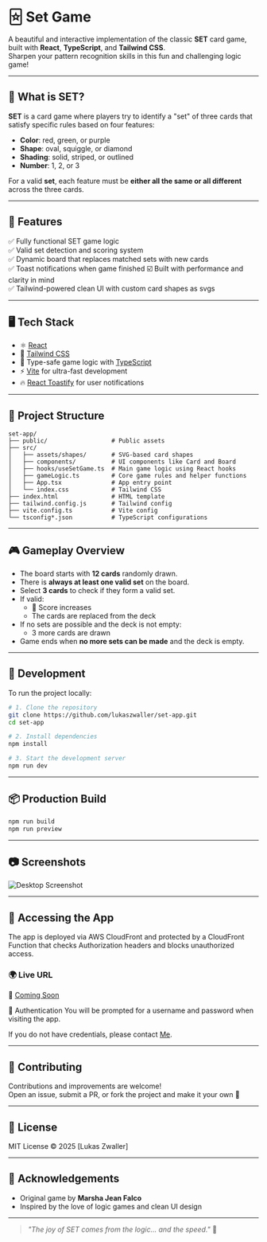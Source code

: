 # 🃟 Set Game

A beautiful and interactive implementation of the classic **SET** card game, built with **React**, **TypeScript**, and **Tailwind CSS**.  
Sharpen your pattern recognition skills in this fun and challenging logic game!

---

## 🧠 What is SET?

**SET** is a card game where players try to identify a "set" of three cards that satisfy specific rules based on four features:
- **Color**: red, green, or purple
- **Shape**: oval, squiggle, or diamond
- **Shading**: solid, striped, or outlined
- **Number**: 1, 2, or 3

For a valid **set**, each feature must be **either all the same or all different** across the three cards.

---

## 🚀 Features

✅ Fully functional SET game logic  
✅ Valid set detection and scoring system  
✅ Dynamic board that replaces matched sets with new cards  
✅ Toast notifications when game finished 
☑️ Built with performance and clarity in mind  
✅ Tailwind-powered clean UI with custom card shapes as svgs

---

## 🖥️ Tech Stack

- ⚛️ [React](https://react.dev/)
- 💅 [Tailwind CSS](https://tailwindcss.com/)
- 🧠 Type-safe game logic with [TypeScript](https://www.typescriptlang.org/)
- ⚡ [Vite](https://vitejs.dev/) for ultra-fast development
- 🔥 [React Toastify](https://fkhadra.github.io/react-toastify/) for user notifications

---

## 📁 Project Structure

```
set-app/
├── public/                  # Public assets
├── src/
│   ├── assets/shapes/       # SVG-based card shapes
│   ├── components/          # UI components like Card and Board
│   ├── hooks/useSetGame.ts  # Main game logic using React hooks
│   ├── gameLogic.ts         # Core game rules and helper functions
│   ├── App.tsx              # App entry point
│   └── index.css            # Tailwind CSS
├── index.html               # HTML template
├── tailwind.config.js       # Tailwind config
├── vite.config.ts           # Vite config
└── tsconfig*.json           # TypeScript configurations
```

---

## 🎮 Gameplay Overview

- The board starts with **12 cards** randomly drawn.
- There is **always at least one valid set** on the board.
- Select **3 cards** to check if they form a valid set.
- If valid:
  - 🎉 Score increases
  - The cards are replaced from the deck
- If no sets are possible and the deck is not empty:
  - 3 more cards are drawn
- Game ends when **no more sets can be made** and the deck is empty.

---

## 🧪 Development

To run the project locally:

```bash
# 1. Clone the repository
git clone https://github.com/lukaszwaller/set-app.git
cd set-app

# 2. Install dependencies
npm install

# 3. Start the development server
npm run dev
```

---

## 📦 Production Build

```bash
npm run build
npm run preview
```

---

## 📷 Screenshots

![Desktop Screenshot](images/desktop-screenshot.png)

---

## 🔐 Accessing the App

The app is deployed via AWS CloudFront and protected by a CloudFront Function that checks Authorization headers and blocks unauthorized access.

### 🌍 Live URL
🔗 [Coming Soon](https://github.com/lukaszwaller/set-app)

🔑 Authentication
You will be prompted for a username and password when visiting the app.

If you do not have credentials, please contact [Me](mailto:contact@lukas-zwaller.com).

---

## 🤝 Contributing

Contributions and improvements are welcome!  
Open an issue, submit a PR, or fork the project and make it your own 🎨

---

## 📄 License

MIT License © 2025 [Lukas Zwaller]

---

## 🌟 Acknowledgements

- Original game by **Marsha Jean Falco**
- Inspired by the love of logic games and clean UI design

---

> _"The joy of SET comes from the logic... and the speed."_ 🧩
